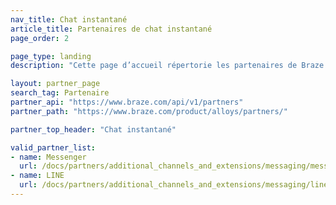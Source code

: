 ```yaml
---
nav_title: Chat instantané
article_title: Partenaires de chat instantané
page_order: 2

page_type: landing
description: "Cette page d’accueil répertorie les partenaires de Braze (Alloys) qui vous permettent de coordonner vos messages avec des services de chat instantané."

layout: partner_page
search_tag: Partenaire
partner_api: "https://www.braze.com/api/v1/partners"
partner_path: "https://www.braze.com/product/alloys/partners/"

partner_top_header: "Chat instantané"

valid_partner_list:
- name: Messenger
  url: /docs/partners/additional_channels_and_extensions/messaging/messenger/
- name: LINE
  url: /docs/partners/additional_channels_and_extensions/messaging/line/  
---
```


